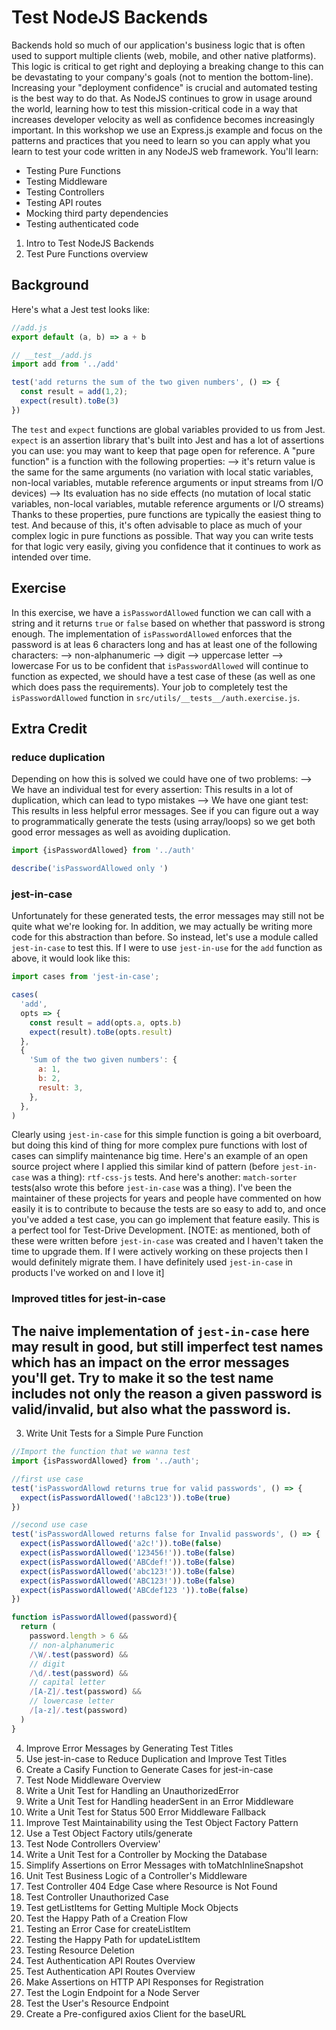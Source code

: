 # Test NodeJS Backends
Backends hold so much of our application's business logic that is often used to support multiple clients (web, mobile, and other native platforms). This logic is critical to get right and deploying a breaking change to this can be devastating to your company's goals (not to mention the bottom-line). Increasing your "deployment confidence" is crucial and automated testing is the best way to do that. As NodeJS continues to grow in usage around the world, learning how to test this mission-critical code in a way that increases developer velocity as well as confidence becomes increasingly important. In this workshop we use an Express.js example and focus on the patterns and practices that you need to learn so you can apply what you learn to test your code written in any NodeJS web framework.
You'll learn:
- Testing Pure Functions
- Testing Middleware
- Testing Controllers
- Testing API routes
- Mocking third party dependencies
- Testing authenticated code
1. Intro to Test NodeJS Backends
2. Test Pure Functions overview
## Background
Here's what a Jest test looks like:
```js
//add.js
export default (a, b) => a + b

// __test__/add.js
import add from '../add'

test('add returns the sum of the two given numbers', () => {
  const result = add(1,2);
  expect(result).toBe(3)
})
```
The `test` and `expect` functions are global variables provided to us from Jest. `expect` is an assertion library that's built into Jest and has a lot of assertions you can use: you may want to keep that page open for reference. A "pure function" is a function with the following properties:
--> it's return value is the same for the same arguments (no variation with local static variables, non-local variables, mutable reference arguments or input streams from I/O devices)
--> Its evaluation has no side effects (no mutation of local static variables, non-local variables, mutable reference arguments or I/O streams)
Thanks to these properties, pure functions are typically the easiest thing to test. And because of this, it's often advisable to place as much of your complex logic in pure functions as possible. That way you can write tests for that logic very easily, giving you confidence that it continues to work as intended over time. 
## Exercise
In this exercise, we have a `isPasswordAllowed` function we can call with a string and it returns `true` or `false` based on whether that password is strong enough. The implementation of `isPasswordAllowed` enforces that the password is at leas 6 characters long and has at least one of the following characters:
--> non-alphanumeric
--> digit
--> uppercase letter
--> lowercase
For us to be confident that `isPasswordAllowed` will continue to function as expected, we should have a test case of these (as well as one which does pass the requirements). Your job to completely test the `isPasswordAllowed` function in `src/utils/__tests__/auth.exercise.js`.
## Extra Credit
### reduce duplication
Depending on how this is solved we could have one of two problems:
--> We have an individual test for every assertion: This results in a lot of duplication, which can lead to typo mistakes
--> We have one giant test: This results in less helpful error messages.
See if you can figure out a way to programmatically generate the tests (using array/loops) so we get both good error messages as well as avoiding duplication.
```auth.exercise.js -> reduce duplication
import {isPasswordAllowed} from '../auth'

describe('isPasswordAllowed only ')

```
### jest-in-case
Unfortunately for these generated tests, the error messages may still not be quite what we're looking for. In addition, we may actually be writing more code for this abstraction than before. So instead, let's use a module called `jest-in-case` to test this. If I were to use `jest-in-use` for the `add` function as above, it would look like this:
```js
import cases from 'jest-in-case';

cases(
  'add',
  opts => {
    const result = add(opts.a, opts.b)
    expect(result).toBe(opts.result)
  },
  {
    'Sum of the two given numbers': {
      a: 1,
      b: 2,
      result: 3,
    },
  },
)
```
Clearly using `jest-in-case` for this simple function is going a bit overboard, but doing this kind of thing for more complex pure functions with lost of cases can simplify maintenance big time. Here's an example of an open source project where I applied this similar kind of pattern (before `jest-in-case` was a thing): `rtf-css-js` tests. And here's another: `match-sorter` tests(also wrote this before `jest-in-case` was a thing).
I've been the maintainer of these projects for years and people have commented on how easily it is to contribute to because the tests are so easy to add to, and once you've added a test case, you can go implement that feature easily. This is a perfect tool for Test-Drive Development. [NOTE: as mentioned, both of these were written before `jest-in-case` was created and I haven't taken the time to upgrade them. If I were actively working on these projects then I would definitely migrate them. I have definitely used `jest-in-case` in products I've worked on and I love it]
### Improved titles for jest-in-case
The naive implementation of `jest-in-case` here may result in good, but still imperfect test names which has an impact on the error messages you'll get. Try to make it so the test name includes not only the reason a given password is valid/invalid, but also what the password is.
---
3. Write Unit Tests for a Simple Pure Function
```auth.exercise.js
//Import the function that we wanna test
import {isPasswordAllowed} from '../auth';

//first use case
test('isPasswordAllowd returns true for valid passwords', () => {
  expect(isPasswordAllowed('!aBc123')).toBe(true)
})

//second use case
test('isPasswordAllowed returns false for Invalid passwords', () => {
  expect(isPasswordAllowed('a2c!')).toBe(false)
  expect(isPasswordAllowed('123456!')).toBe(false)
  expect(isPasswordAllowed('ABCdef!')).toBe(false)
  expect(isPasswordAllowed('abc123!')).toBe(false)
  expect(isPasswordAllowed('ABC123!')).toBe(false)
  expect(isPasswordAllowed('ABCdef123 ')).toBe(false)
})
```
```auth.js
function isPasswordAllowed(password){
  return (
    password.length > 6 &&
    // non-alphanumeric
    /\W/.test(password) &&
    // digit
    /\d/.test(password) &&
    // capital letter
    /[A-Z]/.test(password) &&
    // lowercase letter
    /[a-z]/.test(password)
  )
}
```

4. Improve Error Messages by Generating Test Titles
5. Use jest-in-case to Reduce Duplication and Improve Test Titles
6. Create a Casify Function to Generate Cases for jest-in-case
7. Test Node Middleware Overview
8. Write a Unit Test for Handling an UnauthorizedError
9. Write a Unit Test for Handling headerSent in an Error Middleware
10. Write a Unit Test for Status 500 Error Middleware Fallback
11. Improve Test Maintainability using the Test Object Factory Pattern
12. Use a Test Object Factory utils/generate
13. Test Node Controllers Overview'
14. Write a Unit Test for a Controller by Mocking the Database
15. Simplify Assertions on Error Messages with toMatchInlineSnapshot
16. Unit Test Business Logic of a Controller's Middleware
17. Test Controller 404 Edge Case where Resource is Not Found
18. Test Controller Unauthorized Case
19. Test getListItems for Getting Multiple Mock Objects
20. Test the Happy Path of a Creation Flow
21. Testing an Error Case for createListItem
22. Testing the Happy Path for updateListItem
23. Testing Resource Deletion
24. Test Authentication API Routes Overview
25. Test Authentication API Routes Overview
26. Make Assertions on HTTP API Responses for Registration
27. Test the Login Endpoint for a Node Server
28. Test the User's Resource Endpoint
29. Create a Pre-configured axios Client for the baseURL
